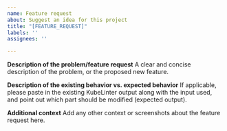 ```yaml
---
name: Feature request
about: Suggest an idea for this project
title: "[FEATURE_REQUEST]"
labels: ''
assignees: ''

---
```


**Description of the problem/feature request**
A clear and concise description of the problem, or the proposed new feature.

**Description of the existing behavior vs. expected behavior**
If applicable, please paste in the existing KubeLinter output along with the input used, and point out which part should be modified (expected output).

**Additional context**
Add any other context or screenshots about the feature request here.
